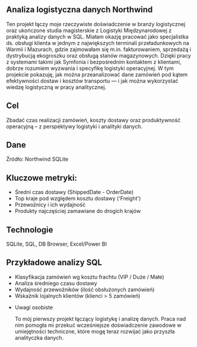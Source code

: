 ##  Analiza logistyczna danych Northwind

   Ten projekt łączy moje rzeczywiste doświadczenie w branży logistycznej oraz ukończone studia magisterskie z Logistyki Międzynarodowej z praktyką analizy danych w SQL. Miałam okazję pracować jako specjalistka ds. obsługi klienta w jednym z największych terminali przeładunkowych na Warmii i Mazurach, gdzie zajmowałam się m.in. fakturowaniem, sprzedażą i dystrybucją ekogroszku oraz obsługą stanów magazynowych. Dzięki pracy z systemami takimi jak Symfonia i bezpośrednim kontaktem z klientami, dobrze rozumiem wyzwania i specyfikę logistyki operacyjnej.
   W tym projekcie pokazuję, jak można przeanalizować dane zamówień pod kątem efektywności dostaw i kosztów transportu — i jak można wykorzystać wiedzę logistyczną w pracy analitycznej.


## Cel 

  Zbadać czas realizacji zamówień, koszty dostawy oraz produktywność operacyjną – z perspektywy logistyki i analityki danych.

## Dane
Źródło: Northwind SQLite

## Kluczowe metryki:
- Średni czas dostawy (ShippedDate - OrderDate)
- Top kraje pod względem kosztu dostawy ('Freight')
- Przewoźnicy i ich wydajność
- Produkty najczęściej zamawiane do drogich krajów

## Technologie
SQLite, SQL, DB Browser, Excel/Power BI

## Przykładowe analizy SQL 

- Klasyfikacja zamówień wg kosztu frachtu (VIP / Duże / Małe)
- Analiza średniego czasu dostawy
- Wydajność przewoźników (ilość obsłużonych zamówień)
- Wskaźnik lojalnych klientów (klienci > 5 zamówień)

* Uwagi osobiste

   To mój pierwszy projekt łączący logistykę i analizę danych. Praca nad nim pomogła mi przekuć wcześniejsze doświadczenie zawodowe w umiejętności techniczne, które mogę teraz rozwijać jako przyszła analityczka danych.
